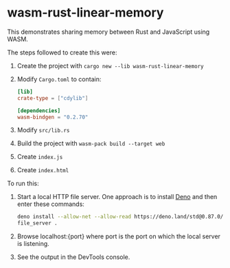 # wasm-rust-linear-memory

This demonstrates sharing memory between Rust and JavaScript using WASM.

The steps followed to create this were:

1. Create the project with
   `cargo new --lib wasm-rust-linear-memory`

1. Modify `Cargo.toml` to contain:

   ```toml
   [lib]
   crate-type = ["cdylib"]

   [dependencies]
   wasm-bindgen = "0.2.70"
   ```

1. Modify `src/lib.rs`

1. Build the project with `wasm-pack build --target web`

1. Create `index.js`

1. Create `index.html`

To run this:

1. Start a local HTTP file server.
   One approach is to install [Deno](https://deno.land/)
   and then enter these commands:

   ```bash
   deno install --allow-net --allow-read https://deno.land/std@0.87.0/http/file_server.ts
   file_server .
   ```

1. Browse localhost:{port} where port is
   the port on which the local server is listening.

1. See the output in the DevTools console.
